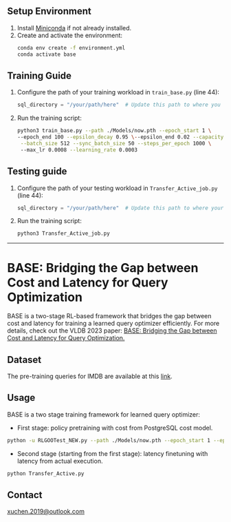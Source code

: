 ## Setup Environment
1. Install [Miniconda](https://docs.conda.io/en/latest/miniconda.html) if not already installed.
2. Create and activate the environment:
   ```bash
   conda env create -f environment.yml
   conda activate base
   ```

## Training Guide

1. Configure the path of your training workload in `train_base.py` (line 44):
   ```python
   sql_directory = "/your/path/here"  # Update this path to where you wish for the checkpoints to be saved
   ```

2. Run the training script:
   ```bash
   python3 train_base.py --path ./Models/now.pth --epoch_start 1 \
   --epoch_end 100 --epsilon_decay 0.95 \--epsilon_end 0.02 --capacity 60000 \
    --batch_size 512 --sync_batch_size 50 --steps_per_epoch 1000 \ 
    --max_lr 0.0008 --learning_rate 0.0003
   ```

## Testing guide

1. Configure the path of your testing workload in `Transfer_Active_job.py` (line 44):
   ```python
   sql_directory = "/your/path/here"  # Update this path to where your testing workload is
   ```

2. Run the training script:
   ```bash
   python3 Transfer_Active_job.py
   ```

---

# BASE: Bridging the Gap between Cost and Latency for Query Optimization

BASE is a two-stage RL-based framework that bridges the gap between cost and latency for training a learned query optimizer efficiently. For more details, check out the VLDB 2023 paper: [BASE: Bridging the Gap between Cost and Latency for Query Optimization.](https://www.vldb.org/pvldb/vol16/p1958-chen.pdf)

## Dataset

The pre-training queries for IMDB are available at this [link](https://drive.google.com/drive/folders/16Dguw7xDWR19K_B7ZPUscfdCRg5r5mQ4?usp=drive_link).

## Usage

BASE is a two stage training framework for learned query optimizer:  

* First stage: policy pretraining with cost from PostgreSQL cost model.

```bash
python -u RLGOOTest_NEW.py --path ./Models/now.pth --epoch_start 1 --epoch_end 100 --epsilon_decay 0.95 --epsilon_end 0.02 --capacity 60000 --batch_size 512 --sync_batch_size 50 --steps_per_epoch 1000 --max_lr 0.0008 --learning_rate 0.0003 > log_NEW.txt 2>&1
```

* Second stage (starting from the first stage): latency finetuning with latency from actual execution. 

```bash
python Transfer_Active.py
```



## Contact

xuchen.2019@outlook.com

